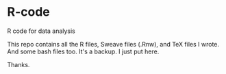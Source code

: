 R-code
======

R code for data analysis

This repo contains all the R files, Sweave files (.Rnw), and TeX files I wrote. And some bash files too. It's a backup. I just put here.

Thanks.


